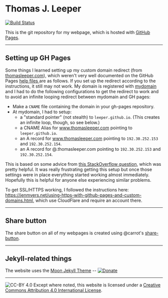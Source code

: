 # Thomas J. Leeper

[![Build Status](https://travis-ci.org/leeper/leeper.github.io.png?branch=master)](https://travis-ci.org/leeper/leeper.github.io)

This is the git repository for my webpage, which is hosted with [GitHub Pages](http://pages.github.com/).

---
## Setting up GH Pages

Some things I learned setting up my custom domain redirect (from [thomasleeper.com](http://www.thomasleeper.com)), which weren't very well documented on the GitHub Pages [help files ](https://help.github.com/articles/setting-up-a-custom-domain-with-pages) are as follows. If you set up the redirect according to the instructions, it still may not work. My domain is registered with [mydomain](http://www.mydomain.com/) and I had to do the following configurations to get the redirect to work and to avoid an infinite looping redirect between mydomain and GH pages:
* Make a `CNAME` file containing the domain in your gh-pages repository.
* At mydomain, I had to setup:
  * a "standard pointer" (not stealth) to `leeper.github.io`. (This creates an infinite loop, though, so see below.)
  * a CNAME Alias for www.thomasleeper.com pointing to `leeper.github.io`.
  * an A record for www.thomasleeper.com pointing to `192.30.252.153` and `192.30.252.154`.
  * an A record for @.thomasleeper.com pointing to `192.30.252.153` and `192.30.252.154`.

This is based on some advice from [this StackOverflow question](http://stackoverflow.com/questions/9082499/custom-domain-for-github-project-pages), which was pretty helpful. It was really frustrating getting this setup but once those settings were in place everything started working almost immediately. Hopefully this is helpful for anyone else experiencing similar problems. 

To get SSL/HTTPS working, I followed the instructions here: https://jenmyers.net/using-https-with-github-pages-and-custom-domains.html, which use CloudFlare and require an account there.

---
## Share button

The share button on all of my webpages is created using @carrot's [share-button](https://github.com/carrot/share-button).

---
## Jekyll-related things

The website uses the [Moon Jekyll Theme](https://taylantatli.github.io/Moon) -- [![Donate](https://img.shields.io/badge/paypal-donate-blue.svg)](https://www.paypal.me/taylantatli/0usd)  

---
![CC-BY 4.0](https://i.creativecommons.org/l/by/4.0/80x15.png) Except where noted, this website is licensed under a [Creative Commons Attribution 4.0 International License](http://creativecommons.org/licenses/by/4.0/).
  
